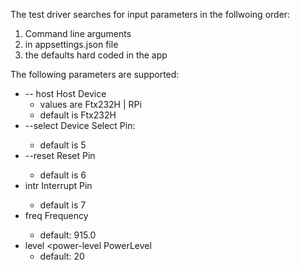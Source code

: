 ﻿The test driver searches for input parameters in the follwoing order:
1. Command line arguments
1. in appsettings.json file
1. the defaults hard coded in the app

The following parameters are supported:
- -- host             Host Device
  - values are Ftx232H | RPi
  - default is Ftx232H
- --select <pin-num>  Device Select Pin:
   - default is 5
- --reset <pin-num>   Reset Pin
   - default is 6
- intr <pin-num>      Interrupt Pin
   - default is 7
- freq <frequency>    Frequency
   - default: 915.0
- level <power-level  PowerLevel
   - default: 20